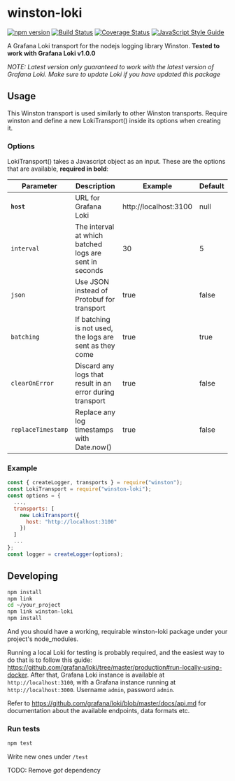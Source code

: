 # winston-loki
[![npm version](https://badge.fury.io/js/winston-loki.svg)](https://badge.fury.io/js/winston-loki)
[![Build Status](https://travis-ci.com/JaniAnttonen/winston-loki.svg?branch=master)](https://travis-ci.com/JaniAnttonen/winston-loki)
[![Coverage Status](https://coveralls.io/repos/github/JaniAnttonen/winston-loki/badge.svg?branch=master)](https://coveralls.io/github/JaniAnttonen/winston-loki?branch=master)
[![JavaScript Style Guide](https://img.shields.io/badge/code_style-standard-brightgreen.svg)](https://standardjs.com)


A Grafana Loki transport for the nodejs logging library Winston.
__Tested to work with Grafana Loki v1.0.0__

*NOTE: Latest version only guaranteed to work with the latest version of Grafana Loki. Make sure to update Loki if you have updated this package*

## Usage
This Winston transport is used similarly to other Winston transports. Require winston and define a new LokiTransport() inside its options when creating it.

### Options
LokiTransport() takes a Javascript object as an input. These are the options that are available, __required in bold__:

| **Parameter**      | **Description**                                           | **Example**            | **Default**   |
| ------------------ | --------------------------------------------------------- | -----------------------| ------------- |
| __`host`__         | URL for Grafana Loki                                      | http://localhost:3100  | null          |
| `interval`         | The interval at which batched logs are sent in seconds    | 30                     | 5             |
| `json`             | Use JSON instead of Protobuf for transport                | true                   | false         |
| `batching`         | If batching is not used, the logs are sent as they come   | true                   | true          |
| `clearOnError`     | Discard any logs that result in an error during transport | true                   | false         |
| `replaceTimestamp` | Replace any log timestamps with Date.now()                | true                   | false         |

### Example
```js
const { createLogger, transports } = require("winston");
const LokiTransport = require("winston-loki");
const options = {
  ...,
  transports: [
    new LokiTransport({
      host: "http://localhost:3100"
    })
  ]
  ...
};
const logger = createLogger(options);
```

## Developing
```sh
npm install
npm link
cd ~/your_project
npm link winston-loki
npm install
```
And you should have a working, requirable winston-loki package under your project's node_modules.

Running a local Loki for testing is probably required, and the easiest way to do that is to follow this guide: https://github.com/grafana/loki/tree/master/production#run-locally-using-docker. After that, Grafana Loki instance is available at `http://localhost:3100`, with a Grafana instance running at `http://localhost:3000`. Username `admin`, password `admin`.

Refer to https://github.com/grafana/loki/blob/master/docs/api.md for documentation about the available endpoints, data formats etc.

### Run tests
```sh
npm test
```

Write new ones under `/test`

TODO: Remove *got* dependency
